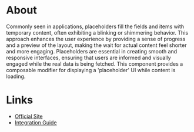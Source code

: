 # About

Commonly seen in applications, placeholders fill the fields and items with temporary content, often exhibiting a blinking or shimmering behavior. This approach enhances the user experience by providing a sense of progress and a preview of the layout, making the wait for actual content feel shorter and more engaging. Placeholders are essential in creating smooth and responsive interfaces, ensuring that users are informed and visually engaged while the real data is being fetched.
 This component provides a composable modifier for displaying a 'placeholder' UI while content is loading.

# Links

- [Official Site](https://github.com/eygraber/compose-placeholder)
- [Integration Guide](https://github.com/eygraber/compose-placeholder?tab=readme-ov-file#gradle)
